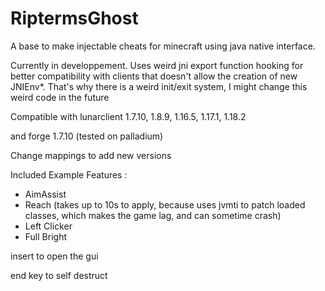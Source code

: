 # RiptermsGhost
A base to make injectable cheats for minecraft using java native interface.

Currently in developpement.
Uses weird jni export function hooking for better compatibility with clients that doesn't allow the creation of new JNIEnv*. That's why there is a weird init/exit system, I might change this weird code in the future

Compatible with lunarclient 1.7.10, 1.8.9, 1.16.5, 1.17.1, 1.18.2

and forge 1.7.10 (tested on palladium)

Change mappings to add new versions

Included Example Features :
- AimAssist
- Reach (takes up to 10s to apply, because uses jvmti to patch loaded classes, which makes the game lag, and can sometime crash)
- Left Clicker
- Full Bright

insert to open the gui

end key to self destruct

